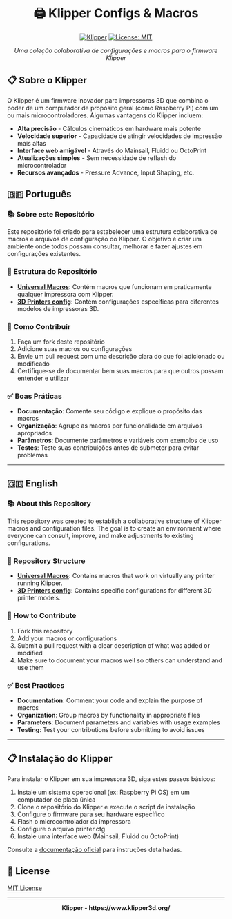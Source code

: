 <div align="center">

# 🖨️ Klipper Configs & Macros

[![Klipper](https://img.shields.io/badge/klipper-gray?style=for-the-badge&logo=github&logoColor=white)](https://www.klipper3d.org/)
[![License: MIT](https://img.shields.io/badge/License-MIT-yellow.svg?style=for-the-badge)](LICENSE)

_Uma coleção colaborativa de configurações e macros para o firmware Klipper_

</div>

## 📋 Sobre o Klipper

O Klipper é um firmware inovador para impressoras 3D que combina o poder de um computador de propósito geral (como Raspberry Pi) com um ou mais microcontroladores. Algumas vantagens do Klipper incluem:

- **Alta precisão** - Cálculos cinemáticos em hardware mais potente
- **Velocidade superior** - Capacidade de atingir velocidades de impressão mais altas
- **Interface web amigável** - Através do Mainsail, Fluidd ou OctoPrint
- **Atualizações simples** - Sem necessidade de reflash do microcontrolador
- **Recursos avançados** - Pressure Advance, Input Shaping, etc.

## 🇧🇷 Português

### 📚 Sobre este Repositório

Este repositório foi criado para estabelecer uma estrutura colaborativa de macros e arquivos de configuração do Klipper. O objetivo é criar um ambiente onde todos possam consultar, melhorar e fazer ajustes em configurações existentes.

### 📁 Estrutura do Repositório

- **[Universal Macros](Universal%20Macros/)**: Contém macros que funcionam em praticamente qualquer impressora com Klipper.
- **[3D Printers config](3D%20Printers%20config/)**: Contém configurações específicas para diferentes modelos de impressoras 3D.

### 🤝 Como Contribuir

1. Faça um fork deste repositório
2. Adicione suas macros ou configurações
3. Envie um pull request com uma descrição clara do que foi adicionado ou modificado
4. Certifique-se de documentar bem suas macros para que outros possam entender e utilizar

### ✅ Boas Práticas

- **Documentação**: Comente seu código e explique o propósito das macros
- **Organização**: Agrupe as macros por funcionalidade em arquivos apropriados
- **Parâmetros**: Documente parâmetros e variáveis com exemplos de uso
- **Testes**: Teste suas contribuições antes de submeter para evitar problemas

---

## 🇬🇧 English

### 📚 About this Repository

This repository was created to establish a collaborative structure of Klipper macros and configuration files. The goal is to create an environment where everyone can consult, improve, and make adjustments to existing configurations.

### 📁 Repository Structure

- **[Universal Macros](Universal%20Macros/)**: Contains macros that work on virtually any printer running Klipper.
- **[3D Printers config](3D%20Printers%20config/)**: Contains specific configurations for different 3D printer models.

### 🤝 How to Contribute

1. Fork this repository
2. Add your macros or configurations
3. Submit a pull request with a clear description of what was added or modified
4. Make sure to document your macros well so others can understand and use them

### ✅ Best Practices

- **Documentation**: Comment your code and explain the purpose of macros
- **Organization**: Group macros by functionality in appropriate files
- **Parameters**: Document parameters and variables with usage examples
- **Testing**: Test your contributions before submitting to avoid issues

---

## 📋 Instalação do Klipper

Para instalar o Klipper em sua impressora 3D, siga estes passos básicos:

1. Instale um sistema operacional (ex: Raspberry Pi OS) em um computador de placa única
2. Clone o repositório do Klipper e execute o script de instalação
3. Configure o firmware para seu hardware específico
4. Flash o microcontrolador da impressora
5. Configure o arquivo printer.cfg
6. Instale uma interface web (Mainsail, Fluidd ou OctoPrint)

Consulte a [documentação oficial](https://www.klipper3d.org/Installation.html) para instruções detalhadas.

## 📜 License

[MIT License](LICENSE)

---

<div align="center">
<b>Klipper - https://www.klipper3d.org/</b>
</div>
